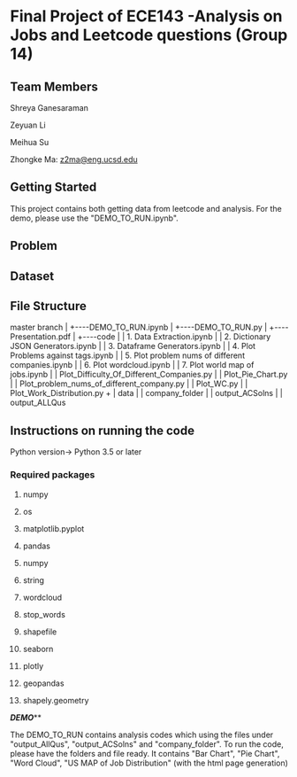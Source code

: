 # Final Project of ECE143 -Analysis on Jobs and Leetcode questions (Group 14)
## Team Members
Shreya Ganesaraman


Zeyuan Li


Meihua Su 


Zhongke Ma: z2ma@eng.ucsd.edu

## Getting Started
This project contains both getting data from leetcode and analysis.
For the demo, please use the "DEMO_TO_RUN.ipynb".

## Problem

## Dataset

## File Structure

master branch
|
+----DEMO_TO_RUN.ipynb
|
+----DEMO_TO_RUN.py
|
+----Presentation.pdf
|
+----code
|       |   1. Data Extraction.ipynb
|       |   2. Dictionary JSON Generators.ipynb
|       |   3. Dataframe Generators.ipynb
|       |   4. Plot Problems against tags.ipynb
|       |   5. Plot problem nums of different companies.ipynb
|	|   6. Plot wordcloud.ipynb
|	|   7. Plot world map of jobs.ipynb
|	|   Plot_Difficulty_Of_Different_Companies.py
|	|   Plot_Pie_Chart.py
|	|   Plot_problem_nums_of_different_company.py
|	|   Plot_WC.py
|	|   Plot_Work_Distribution.py
+
|    data
|	|   company_folder
|	|   output_ACSolns
|	|   output_ALLQus     

## Instructions on running the code
Python version-> Python 3.5 or later

### Required packages
01. numpy


02. os


03. matplotlib.pyplot


04. pandas 

05. numpy 


06. string


07. wordcloud

08. stop_words


9.  shapefile 


10.  seaborn 


11. plotly


12.  geopandas


13. shapely.geometry 


***********************DEMO*************************

The DEMO_TO_RUN contains analysis codes which using the files under "output_AllQus", "output_ACSolns" and "company_folder".
To run the code, please have the folders and file ready.
It contains "Bar Chart", "Pie Chart", "Word Cloud", "US MAP of Job Distribution" (with the html page generation)
